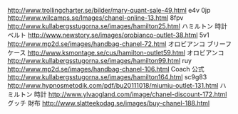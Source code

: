 http://www.trollingcharter.se/bilder/mary-quant-sale-49.html e4v 0jp http://www.wilcamps.se/Images/chanel-online-13.html 8fpv http://www.kullabergsstugorna.se/images/hamilton25.html ハミルトン 時計 ベルト http://www.newstory.se/images/orobianco-outlet-38.html 5v1 http://www.mp2d.se/images/handbag-chanel-72.html オロビアンコ ブリーフケース http://www.ksmontage.se/cus/hamilton-outlet59.html オロビアンコ http://www.kullabergsstugorna.se/images/hamilton99.html ruy http://www.mp2d.se/images/handbag-chanel-106.html Coach 公式 http://www.kullabergsstugorna.se/images/hamilton164.html sc9g83 http://www.hypnosmetodik.com/pdf/bu20111018/miumiu-outlet-131.html ハミルトン 時計 http://www.ylvaogland.com/image/chanel-discount-172.html グッチ 財布 http://www.slatteekodag.se/images/buy-chanel-188.html 
